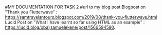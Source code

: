 #MY DOCUMENTATION FOR TASK 2
#url to my blog post
Blogpost on "Thank you Flutterwave" : https://samtravelsntours.blogspot.com/2019/08/thank-you-flutterwave.html
Lucid Post on "What I have learnt so far using HTML as an example" : https://lucid.blog/obajisamuelekene/post/1566594590.